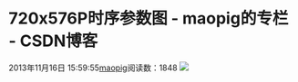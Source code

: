 # 720x576P时序参数图 - maopig的专栏 - CSDN博客
2013年11月16日 15:59:55[maopig](https://me.csdn.net/maopig)阅读数：1848
![](https://img-blog.csdn.net/20131116155947046?watermark/2/text/aHR0cDovL2Jsb2cuY3Nkbi5uZXQvbWFvcGln/font/5a6L5L2T/fontsize/400/fill/I0JBQkFCMA==/dissolve/70/gravity/Center)
